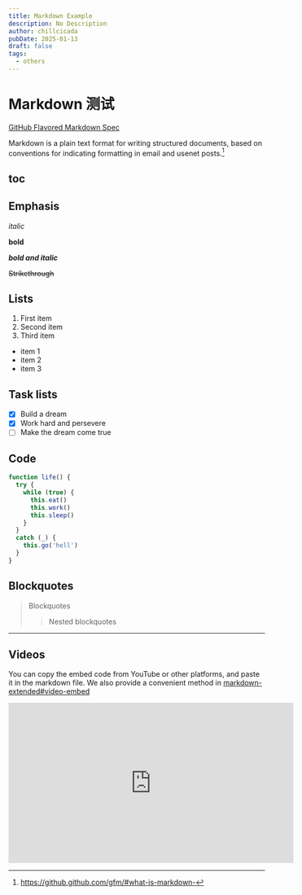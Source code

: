 ```yaml
---
title: Markdown Example
description: No Description
author: chillcicada
pubDate: 2025-01-13
draft: false
tags:
  - others
---
```


# Markdown 测试

[GitHub Flavored Markdown Spec](https://github.github.com/gfm/)

Markdown is a plain text format for writing structured documents, based on conventions for indicating formatting in email and usenet posts.[^what-is-markdown]

## toc

## Emphasis

_italic_

**bold**

**_bold and italic_**

~~Strikethrough~~

## Lists

1. First item
2. Second item
3. Third item

- item 1
- item 2
- item 3

## Task lists

- [x] Build a dream
- [x] Work hard and persevere
- [ ] Make the dream come true

## Code

```js
function life() {
  try {
    while (true) {
      this.eat()
      this.work()
      this.sleep()
    }
  }
  catch (_) {
    this.go('hell')
  }
}
```

## Blockquotes

> Blockquotes
>
> > Nested blockquotes

---

## Videos

You can copy the embed code from YouTube or other platforms, and paste it in the markdown file.
We also provide a convenient method in [markdown-extended#video-embed](/posts/markdown-extended#video-embed)

<iframe width="560" height="315" src="https://www.youtube.com/embed/dQw4w9WgXcQ?si=Yy2gWObxARB3szkM" title="YouTube video player" frameborder="0" allow="accelerometer; autoplay; clipboard-write; encrypted-media; gyroscope; picture-in-picture; web-share" referrerpolicy="strict-origin-when-cross-origin" allowfullscreen></iframe>

[^what-is-markdown]: <https://github.github.com/gfm/#what-is-markdown->
